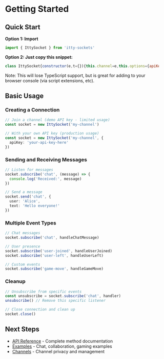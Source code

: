 # Getting Started

## Quick Start

**Option 1: Import**
```ts
import { IttySocket } from 'itty-sockets'
```

**Option 2: Just copy this snippet:**
```js
class IttySocket{constructor(e,t={}){this.channel=e,this.options={apiKey:"demo",...t},this.ws=null,this.listeners=new Map,this.connect()}connect(){this.ws?.close();const e=this.options.apiKey?"demo"===this.options.apiKey?"wss://api.ittysockets.io/demo":"wss://api.ittysockets.io/"+this.options.apiKey:"ws://localhost:8787";this.ws=new WebSocket(`${e}/${this.channel}`),this.ws.onmessage=e=>{try{const t=JSON.parse(e.data);this.listeners.get(t.type)?.forEach(e=>e(t.data))}catch{}},this.ws.onclose=()=>setTimeout(()=>this.connect(),1e3)}send(e,t){this.ws?.readyState===WebSocket.OPEN&&this.ws.send(JSON.stringify({type:e,data:t}))}subscribe(e,t){this.listeners.has(e)||this.listeners.set(e,[]),this.listeners.get(e).push(t);return()=>{const s=this.listeners.get(e);s&&(s.splice(s.indexOf(t),1),0===s.length&&this.listeners.delete(e))}}close(){this.ws?.close(),this.listeners.clear()}}
```
Note: This will lose TypeScript support, but is great for adding to your browser console (via script extensions, etc).

## Basic Usage

### Creating a Connection
```ts
// Join a channel (demo API key - limited usage)
const socket = new IttySocket('my-channel')

// With your own API key (production usage)
const socket = new IttySocket('my-channel', {
  apiKey: 'your-api-key-here'
})
```

### Sending and Receiving Messages
```ts
// Listen for messages
socket.subscribe('chat', (message) => {
  console.log('Received:', message)
})

// Send a message
socket.send('chat', {
  user: 'Alice',
  text: 'Hello everyone!'
})
```

### Multiple Event Types
```ts
// Chat messages
socket.subscribe('chat', handleChatMessage)

// User presence
socket.subscribe('user-joined', handleUserJoined)
socket.subscribe('user-left', handleUserLeft)

// Custom events
socket.subscribe('game-move', handleGameMove)
```

### Cleanup
```ts
// Unsubscribe from specific events
const unsubscribe = socket.subscribe('chat', handler)
unsubscribe() // Remove this specific listener

// Close connection and clean up
socket.close()
```

## Next Steps

- [API Reference](./api) - Complete method documentation
- [Examples](./examples) - Chat, collaboration, gaming examples
- [Channels](./channels) - Channel privacy and management